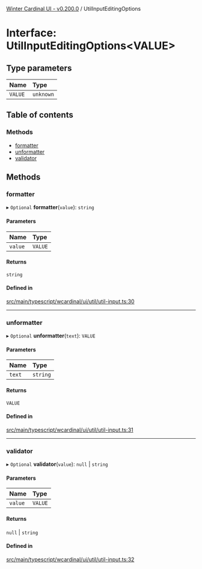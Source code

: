 [Winter Cardinal UI - v0.200.0](../index.md) / UtilInputEditingOptions

# Interface: UtilInputEditingOptions<VALUE\>

## Type parameters

| Name | Type |
| :------ | :------ |
| `VALUE` | `unknown` |

## Table of contents

### Methods

- [formatter](UtilInputEditingOptions.md#formatter)
- [unformatter](UtilInputEditingOptions.md#unformatter)
- [validator](UtilInputEditingOptions.md#validator)

## Methods

### formatter

▸ `Optional` **formatter**(`value`): `string`

#### Parameters

| Name | Type |
| :------ | :------ |
| `value` | `VALUE` |

#### Returns

`string`

#### Defined in

[src/main/typescript/wcardinal/ui/util/util-input.ts:30](https://github.com/winter-cardinal/winter-cardinal-ui/blob/v0.200.0/src/main/typescript/wcardinal/ui/util/util-input.ts#L30)

___

### unformatter

▸ `Optional` **unformatter**(`text`): `VALUE`

#### Parameters

| Name | Type |
| :------ | :------ |
| `text` | `string` |

#### Returns

`VALUE`

#### Defined in

[src/main/typescript/wcardinal/ui/util/util-input.ts:31](https://github.com/winter-cardinal/winter-cardinal-ui/blob/v0.200.0/src/main/typescript/wcardinal/ui/util/util-input.ts#L31)

___

### validator

▸ `Optional` **validator**(`value`): ``null`` \| `string`

#### Parameters

| Name | Type |
| :------ | :------ |
| `value` | `VALUE` |

#### Returns

``null`` \| `string`

#### Defined in

[src/main/typescript/wcardinal/ui/util/util-input.ts:32](https://github.com/winter-cardinal/winter-cardinal-ui/blob/v0.200.0/src/main/typescript/wcardinal/ui/util/util-input.ts#L32)
